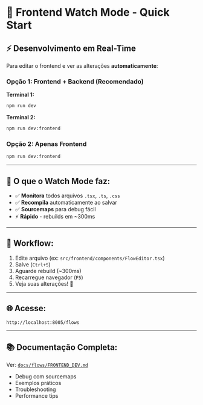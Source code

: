# 🎨 Frontend Watch Mode - Quick Start

## ⚡ Desenvolvimento em Real-Time

Para editar o frontend e ver as alterações **automaticamente**:

### Opção 1: Frontend + Backend (Recomendado)

**Terminal 1:**
```bash
npm run dev
```

**Terminal 2:**
```bash
npm run dev:frontend
```

### Opção 2: Apenas Frontend

```bash
npm run dev:frontend
```

---

## 📝 O que o Watch Mode faz:

- ✅ **Monitora** todos arquivos `.tsx`, `.ts`, `.css`
- ✅ **Recompila** automaticamente ao salvar
- ✅ **Sourcemaps** para debug fácil
- ⚡ **Rápido** - rebuilds em ~300ms

---

## 🔄 Workflow:

1. Edite arquivo (ex: `src/frontend/components/FlowEditor.tsx`)
2. Salve (`Ctrl+S`)
3. Aguarde rebuild (~300ms)
4. Recarregue navegador (`F5`)
5. Veja suas alterações! 🎉

---

## 🌐 Acesse:

```
http://localhost:8005/flows
```

---

## 📚 Documentação Completa:

Ver: [`docs/flows/FRONTEND_DEV.md`](./docs/flows/FRONTEND_DEV.md)

- Debug com sourcemaps
- Exemplos práticos
- Troubleshooting
- Performance tips
